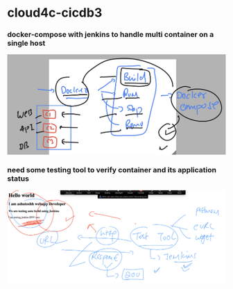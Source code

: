 # cloud4c-cicdb3

### docker-compose with jenkins to handle multi container on a single host

<img src="mc.png">

### need some testing tool to verify container and its application status 

<img src="tool.png">






